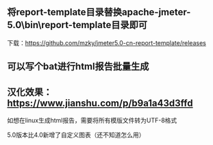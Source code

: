 ## 将report-template目录替换apache-jmeter-5.0\bin\report-template目录即可
下载：https://github.com/mzky/jmeter5.0-cn-report-template/releases

## 可以写个bat进行html报告批量生成

## 汉化效果：https://www.jianshu.com/p/b9a1a43d3ffd

如想在linux生成html报告，需要将所有模版文件转为UTF-8格式

5.0版本比4.0新增了自定义图表（还不知道怎么用）

